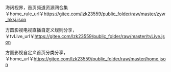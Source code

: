 海阔视界，首页频道资源网合集￥home_rule_url￥https://gitee.com/lzk23559/public_folder/raw/master/zyw_hksj.json

方圆影视电视直播自定义规则分享，￥tvLive_url￥https://gitee.com/lzk23559/public_folder/raw/master/tvLive.json

方圆影视自定义首页分类分享，￥home_url￥https://gitee.com/lzk23559/public_folder/raw/master/home.json